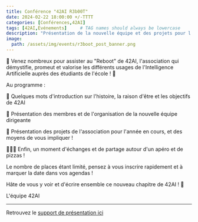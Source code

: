 ```yaml
---
title: Conférence "42AI R3b00T"
date: 2024-02-22 18:00:00 +/-TTTT
categories: [Conférences,42AI]
tags: [42AI,Événements]     # TAG names should always be lowercase
description: "Présentation de la nouvelle équipe et des projets pour l'année"
image:
  path: /assets/img/events/r3boot_post_banner.png
---
```


🎉 Venez nombreux pour assister au "Reboot" de 42AI, l'association qui démystifie, promeut et valorise les différents usages de l'Intelligence Artificielle auprès des étudiants de l'école ! 🚀

Au programme :

🧬 Quelques mots d'introduction sur l'histoire, la raison d'être et les objectifs de 42AI

🤝 Présentation des membres et de l'organisation de la nouvelle équipe dirigeante

🚧 Présentation des projets de l'association pour l'année en cours, et des moyens de vous impliquer !

🥤🍕🍻 Enfin, un moment d'échanges et de partage autour d'un apéro et de pizzas !

Le nombre de places étant limité, pensez à vous inscrire rapidement et à marquer la date dans vos agendas !

Hâte de vous y voir et d'écrire ensemble ce nouveau chapitre de 42AI ! 🎉

L'équipe 42AI

---

Retrouvez le [support de présentation ici](https://github.com/42-AI/conferences/blob/main/20240222-42AI_R3b00T.pdf)

